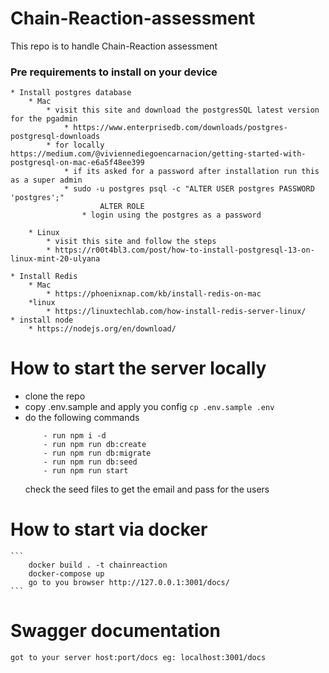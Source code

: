 # Chain-Reaction-assessment
This repo is to handle Chain-Reaction assessment

### Pre requirements to install on your device  
	* Install postgres database 
		* Mac
			* visit this site and download the postgresSQL latest version for the pgadmin 
				* https://www.enterprisedb.com/downloads/postgres-postgresql-downloads
			* for locally https://medium.com/@viviennediegoencarnacion/getting-started-with-postgresql-on-mac-e6a5f48ee399
				* if its asked for a password after installation run this as a super admin
				* sudo -u postgres psql -c "ALTER USER postgres PASSWORD 'postgres';"
						ALTER ROLE
					* login using the postgres as a password
			
		* Linux 
			* visit this site and follow the steps 
			* https://r00t4bl3.com/post/how-to-install-postgresql-13-on-linux-mint-20-ulyana
	
	* Install Redis 
		* Mac 
			* https://phoenixnap.com/kb/install-redis-on-mac
		*linux
			* https://linuxtechlab.com/how-install-redis-server-linux/
	* install node 
		* https://nodejs.org/en/download/

# How to start the server locally
* clone the repo
* copy .env.sample and apply you config 
     `cp .env.sample .env `
* do the following commands 
    ``` 
        - run npm i -d 
        - run npm run db:create 
        - run npm run db:migrate 
        - run npm run db:seed
        - run npm run start
    ```
    check the seed files to get the email and pass for the users 

# How to start via docker 
	```
		docker build . -t chainreaction
		docker-compose up
		go to you browser http://127.0.0.1:3001/docs/
	```

# Swagger documentation 
    got to your server host:port/docs eg: localhost:3001/docs
